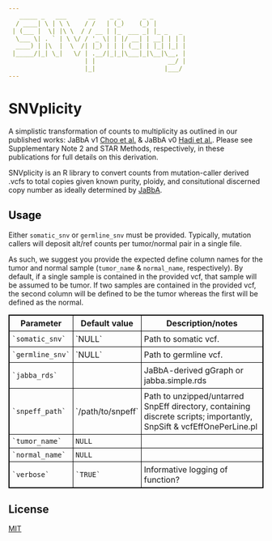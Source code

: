 ```yaml
---
   _____ _   ___      __    _ _      _ _         
  / ____| \ | \ \    / /   | (_)    (_) |      
 | (___ |  \| |\ \  / / __ | |_  ___ _| |_ _   _ 
  \___ \| . ` | \ \/ / '_ \| | |/ __| | __| | | |
  ____) | |\  |  \  /| |_) | | | (__| | |_| |_| |
 |_____/|_| \_|   \/ | .__/|_|_|\___|_|\__|\__, |
                     | |                    __/ |
                     |_|                   |___/ 
---
```


# SNVplicity

A simplistic transformation of counts to multiplicity as outlined in our
published works: JaBbA v1 [Choo et
al.](https://www.nature.com/articles/s41588-023-01540-6) & JaBbA v0 [Hadi et
al.](https://www.cell.com/cell/fulltext/S0092-8674(20)30997-1). Please see
Supplementary Note 2 and STAR Methods, respectively, in these publications for
full details on this derivation. 

SNVplicity is an R library to convert counts from mutation-caller derived .vcfs
to total copies given known purity, ploidy, and consitutional discerned copy
number as ideally determined by [JaBbA](https://github.com/mskilab-org/JaBbA).

## <font color=black> Usage </font>

Either `somatic_snv` or `germline_snv` must be provided. Typically, mutation
callers will deposit alt/ref counts per tumor/normal pair in a single file. 

As such, we suggest you provide the expected define column names for the tumor and
normal sample (`tumor_name` & `normal_name`, respectively). By default, if a
single sample is contained in the provided vcf, that sample will be assumed to be
tumor. If two samples are contained in the provided vcf, the second column will
be defined to be the tumor whereas the first will be defined as the normal.

<table style="border: 1px solid black; border-collapse: collapse;">
  <tbody>
    <tr>
      <th style="border: 1px solid black; padding: 5px;">Parameter</th>
      <th style="border: 1px solid black; padding: 5px;">Default value</th>
      <th style="border: 1px solid black; padding: 5px;">Description/notes</th>
    </tr>
    <tr>
      <td style="border: 1px solid black; padding: 5px;"><code>`somatic_snv`</code></td>
      <td style="border: 1px solid black; padding: 5px;">`NULL`</td>
      <td style="border: 1px solid black; padding: 5px;">Path to somatic vcf. </td>
    </tr>
    <tr>
      <td style="border: 1px solid black; padding: 5px;"><code>`germline_snv`</code></td>
      <td style="border: 1px solid black; padding: 5px;">`NULL`</td>
      <td style="border: 1px solid black; padding: 5px;">Path to germline vcf.</td>
    </tr>
    <tr>
      <td style="border: 1px solid black; padding: 5px;"><code>`jabba_rds`</code></td>
      <td style="border: 1px solid black; padding: 5px;"></td>
      <td style="border: 1px solid black; padding: 5px;">JaBbA-derived
  gGraph or jabba.simple.rds</td>
    </tr>
    <tr>
      <td style="border: 1px solid black; padding: 5px;"><code>`snpeff_path`</code></td>
      <td style="border: 1px solid black; padding: 5px;">`/path/to/snpeff`</td>
      <td style="border: 1px solid black; padding: 5px;">Path to unzipped/untarred
  SnpEff directory, containing discrete scripts; importantly, SnpSift & vcfEffOnePerLine.pl</td>
    </tr>
    <tr>
      <td style="border: 1px solid black; padding: 5px;"><code>`tumor_name`</code></td>
      <td style="border: 1px solid black; padding: 5px;"><code>NULL</code></td>
      <td style="border: 1px solid black; padding: 5px;"></td>
    </tr>
    <tr>
      <td style="border: 1px solid black; padding: 5px;"><code>`normal_name`</code></td>
      <td style="border: 1px solid black; padding: 5px;"><code>NULL</code></td>
      <td style="border: 1px solid black; padding: 5px;"></td>
    </tr>
    <tr>
      <td style="border: 1px solid black; padding: 5px;"><code>`verbose`</code></td>
      <td style="border: 1px solid black; padding: 5px;"><code>`TRUE`</code></td>
      <td style="border: 1px solid black; padding: 5px;">Informative logging of function?</td>
    </tr>
  </tbody>
</table>


## License

[MIT](https://choosealicense.com/licenses/mit/)

